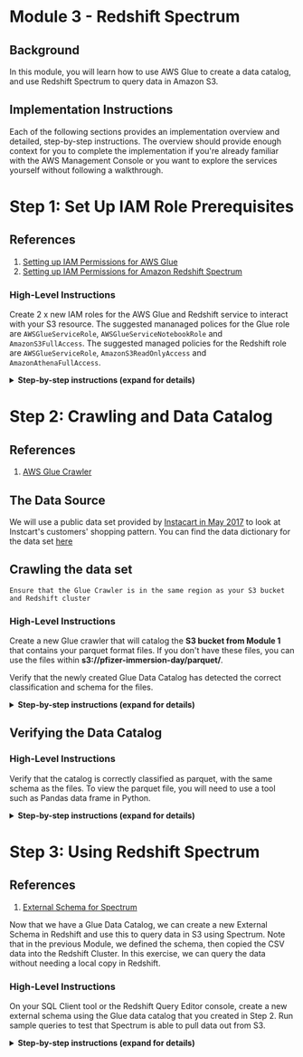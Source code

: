 # Module 3 - Redshift Spectrum

## Background
In this module, you will learn how to use AWS Glue to create a data catalog, and use Redshift Spectrum to query data in Amazon S3.

## Implementation Instructions

Each of the following sections provides an implementation overview and detailed, step-by-step instructions. The overview should provide enough context for you to complete the implementation if you're already familiar with the AWS Management Console or you want to explore the services yourself without following a walkthrough.

# Step 1: Set Up IAM Role Prerequisites<a name="rs-gsg-prereq"></a>

## References
1. [Setting up IAM Permissions for AWS Glue](http://docs.aws.amazon.com/glue/latest/dg/getting-started-access.html)
1. [Setting up IAM Permissions for Amazon Redshift Spectrum](http://docs.aws.amazon.com/redshift/latest/dg/c-spectrum-iam-policies.html)

### High-Level Instructions

Create 2 x new IAM roles for the AWS Glue and Redshift service to interact with your S3 resource. The suggested mananaged polices for the Glue role are `AWSGlueServiceRole`, `AWSGlueServiceNotebookRole` and `AmazonS3FullAccess`. The suggested managed policies for the Redshift role are `AWSGlueServiceRole`, `AmazonS3ReadOnlyAccess` and `AmazonAthenaFullAccess`.

<details>
<summary><strong>Step-by-step instructions (expand for details)</strong></summary><p>

## Setup IAM Permissions for AWS Glue
1. Access the IAM console and select **Users**. Then select your username

1. Click **Add Permissions** button

1. From the list of managed policies, attach the following:

    + AWSGlueConsoleFullAccess
    + CloudWatchLogsReadOnlyAccess
    + AWSCloudFormationReadOnlyAccess

## Setup AWS Glue default service role
1. From the IAM console click **Roles** and create a new role

1. Select **Glue** from the list of services and click the **Next:Permissions** button
![Glue IAM](http://amazonathenahandson.s3-website-us-east-1.amazonaws.com/images/glue_role.png)

1. From the list of managed policies, attach the following by searching for their name and click **Next:Review** when done.

    + AWSGlueServiceRole
    + AWSGlueServiceNotebookRole
    + AmazonS3FullAccess

1. Give your role a name, such as **AWSGlueServiceRole** and click **Create Role**

![Glue Service Role](http://amazonathenahandson.s3-website-us-east-1.amazonaws.com/images/glue_role_final.png)

## Setup Amazon Redshift Spectrum service role
1. From the IAM console click **Roles** and create a new role

1. Select **Redshift** from the list of services followed by **Redshift - Customizable** use case and click the **Next:Permissions** button

![Redshift IAM](http://amazonathenahandson.s3-website-us-east-1.amazonaws.com/images/spectrum_role.png)

1. From the list of managed policies, attach the following by searching for their name and click **Next:Review** when done.
    + AWSGlueServiceRole
    + AmazonS3ReadOnlyAccess
    + AmazonAthenaFullAccess

![Spectrum roles](http://amazonathenahandson.s3-website-us-east-1.amazonaws.com/images/spectrum_role_review.png)

1. Give your role a name, such as **SpectrumServiceRole** and click Create Role

1. Once created, navigate back to the **Roles** section of IAM console and search for the role we just created. Select your role and copy the **Role ARN** to your clipboard

1. If you already have a Redshift cluster follow these [instructions](http://docs.aws.amazon.com/redshift/latest/dg/c-getting-started-using-spectrum-add-role.html) to attach the new role to it. If you do not have a cluster go ahead and create one making sure to associate this new role with the cluster at creation time.


</p></details>


# Step 2: Crawling and Data Catalog <a name="rs-gsg-ctq"></a>

## References
1. [AWS Glue Crawler](https://docs.aws.amazon.com/glue/latest/dg/add-crawler.html)

## The Data Source
We will use a public data set provided by [Instacart in May 2017](https://tech.instacart.com/3-million-instacart-orders-open-sourced-d40d29ead6f2) to look at Instcart's customers' shopping pattern. You can find the data dictionary for the data set [here](https://gist.github.com/jeremystan/c3b39d947d9b88b3ccff3147dbcf6c6b)

## Crawling the data set
`Ensure that the Glue Crawler is in the same region as your S3 bucket and Redshift cluster`

### High-Level Instructions
Create a new Glue crawler that will catalog the **S3 bucket from Module 1** that contains your parquet format files. If you don't have these files, you can use the files within **s3://pfizer-immersion-day/parquet/**.

Verify that the newly created Glue Data Catalog has detected the correct classification and schema for the files.

<details>
<summary><strong>Step-by-step instructions (expand for details)</strong></summary><p>

## Crawling the data set
1. Open the AWS Glue console

1. Select **Crawler** and click **Add Crawler**

1. Give your crawler a name and choose the Glue IAM role we created in Step 1 **AWSGlueServiceRole**

1. Select **S3** as the **Data Source** and specify a path in **my account**. Use the **location containing your parquet files from Module 1**, or use **s3://pfizer-immersion-day/parquet/** as the S3 path.

1. Do not add any additional data sources and select **Run On Demand** for frequency.

1. Create a new database called **spectrum** and hit next after leaving the **table prefix** blank.

1. Click **Finish** to complete creating the crawler

1. Run the new crawler

</p></details>

## Verifying the Data Catalog

### High-Level Instructions

Verify that the catalog is correctly classified as parquet, with the same schema as the files. To view the parquet file, you will need to use a tool such as Pandas data frame in Python.

<details>
<summary><strong>Step-by-step instructions (expand for details)</strong></summary><p>

1. From the Glue console select the **spectrum** database, and open **Tables in spectrum**.

1. Verify that the **Classification** field for the tables are detected as **parquet**, and the schema within the table has the correct **Column Name** and **Data Type**

1. To view the contents of the parquet file, install the **pandas** module in python and use the **read_parquet** function

1. Install pandas module using pip

    ``` shell
    pip install pandas
    ```

1. To use pandas in python, open a new python console session

    ``` python
    import pandas as pd

    pd.read_parquet("your/path/file.parquet")
    ```

</p></details>

# Step 3: Using Redshift Spectrum <a name="rs-gsg-spectrum"></a>

## References

1. [External Schema for Spectrum](https://docs.aws.amazon.com/redshift/latest/dg/c-spectrum-external-schemas.html)

Now that we have a Glue Data Catalog, we can create a new External Schema in Redshift and use this to query data in S3 using Spectrum. Note that in the previous Module, we defined the schema, then copied the CSV data into the Redshift Cluster. In this exercise, we can query the data without needing a local copy in Redshift.

### High-Level Instructions

On your SQL Client tool or the Redshift Query Editor console, create a new external schema using the Glue data catalog that you created in Step 2. Run sample queries to test that Spectrum is able to pull data out from S3.

<details>
<summary><strong>Step-by-step instructions (expand for details)</strong></summary><p>


### SQL Client
To run queries on Redshift you will need a SQL tool such as SQL Workbench/J. You can find instructions to set it up [here](http://docs.aws.amazon.com/redshift/latest/mgmt/connecting-using-workbench.html)

### Redshift Query Editor NEW!
If your Redshift cluster is compatible with the new Query Editor feature, you can use connect to your Redshift and use SQL queries on the AWS console.


1. Before we can query data in S3 using Spectrum we need to create an external schema configured to interface with the Glue Data Catalog. Open up SQL Workbench/J or a similar tool and run the following commands in sequence:

    ``` sql
    SET autocommit ON
    ```

    ``` sql
    CREATE EXTERNAL SCHEMA spectrum
    FROM data catalog 
    DATABASE 'spectrum' 
    IAM_ROLE 'YOUR-SPECTRUM-ROLE-ARN'
    CREATE EXTERNAL DATABASE IF NOT EXISTS;
    
    /* For example
    CREATE EXTERNAL SCHEMA spectrum
    FROM data catalog 
    DATABASE 'spectrum' 
    IAM_ROLE 'arn:aws:iam::288678441234:role/redshift-spectrum'
    CREATE EXTERNAL DATABASE IF NOT EXISTS;
    */
    ```


    In the above statement we create an external schema within Redshift to tell it that database `spectrum` and all its tables are managed by the Glue Data Catalog. Also make sure to use the IAM role ARN you created in the first section of this Module.

    Now we have an external Redshift schema defined pointing to our database in Glue Data Catalog we can start running some queries.

1. Still from within SQL Workbench/J, lets verify that our fact tables (products and departments) were created in Redshift
    
    ``` sql
    -- List the first 20 product names in the products table
    SELECT product_name
    FROM spectrum.products
    LIMIT 20

    -- Find how many products are in each department.
    SELECT DISTINCT(department) AS Departments, COUNT(product_id) AS items
    FROM   spectrum.departments LEFT OUTER JOIN spectrum.products on departments.department_id = products.department_id 
    GROUP BY department
    
    -- Find the top 20 best selling items from both redshift and spectrum tables
    SELECT product_name, COUNT(order_products_prior.product_id) AS Number_Of_Orders
    FROM spectrum.products LEFT OUTER JOIN order_products_prior on products.product_id = order_products_prior.product_id
    GROUP BY product_name
    ORDER BY Number_Of_Orders DESC
	LIMIT 20

    ```

</p></details>